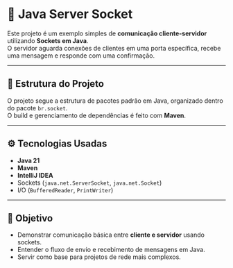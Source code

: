 # 🔌 Java Server Socket

Este projeto é um exemplo simples de **comunicação cliente-servidor** utilizando **Sockets em Java**.  
O servidor aguarda conexões de clientes em uma porta específica, recebe uma mensagem e responde com uma confirmação.

---


## 📂 Estrutura do Projeto

O projeto segue a estrutura de pacotes padrão em Java, organizado dentro do pacote `br.socket`.  
O build e gerenciamento de dependências é feito com **Maven**.

---

## ⚙️ Tecnologias Usadas

- **Java 21**
- **Maven**
- **IntelliJ IDEA**
- Sockets (`java.net.ServerSocket`, `java.net.Socket`)
- I/O (`BufferedReader`, `PrintWriter`)

---

## 🚀 Objetivo

- Demonstrar comunicação básica entre **cliente e servidor** usando sockets.
- Entender o fluxo de envio e recebimento de mensagens em Java.
- Servir como base para projetos de rede mais complexos.